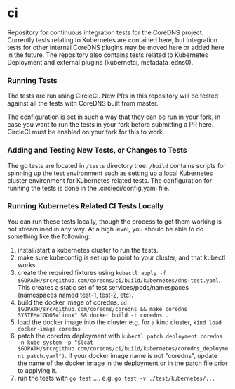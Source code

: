 # ci

Repository for continuous integration tests for the CoreDNS project. Currently tests relating to Kubernetes are contained here, but integration tests for other internal CoreDNS plugins may be moved here or added here in the future. 
The repository also contains tests related to Kubernetes Deployment and external plugins (kubernetai, metadata_edns0).

### Running Tests

The tests are run using CircleCI. New PRs in this repository will be tested against all the tests with CoreDNS built from master.

The configuration is set in such a way that they can be run in your fork, in case you want to run the tests in your fork before submitting a PR here.
CircleCI must be enabled on your fork for this to work.

### Adding and Testing New Tests, or Changes to Tests

The go tests are located in `/tests` directory tree. `/build` contains scripts for spinning up the test 
environment such as setting up a local Kubernetes cluster environment for Kubernetes related tests.
The configuration for running the tests is done in the .circleci/config.yaml file.

### Running Kubernetes Related CI Tests Locally

You can run these tests locally, though the process to get them working is not streamlined in any way.
At a high level, you should be able to do something like the following:
1. install/start a kubernetes cluster to run the tests.
2. make sure kubeconfig is set up to point to your cluster, and that kubectl works
3. create the required fixtures using `kubectl apply -f $GOPATH/src/github.com/coredns/ci/build/kubernetes/dns-test.yaml`. This creates a static set of test services/pods/namespaces (namespaces named test-1, test-2, etc).
4. build the docker image of coredns. `cd $GOPATH/src/github.com/coredns/coredns && make coredns SYSTEM="GOOS=linux" && docker build -t coredns .`
5. load the docker image into the cluster e.g. for a kind cluster, `kind load docker-image coredns`  
6. patch the coredns deployment with `kubectl patch deployment coredns -n kube-system -p "$(cat $GOPATH/src/github.com/coredns/ci/build/kubernetes/coredns_deployment_patch.yaml")`. If your docker image name is not "coredns", update the name of the docker image in the deployment or in the patch file prior to applying it. 
7. run the tests with `go test` .... e.g. `go test -v ./test/kubernetes/...`
